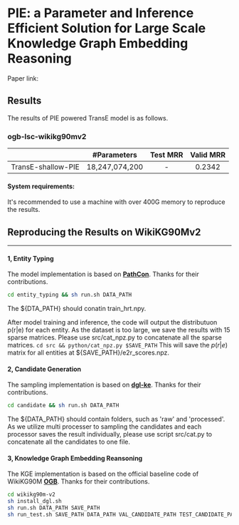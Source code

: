 # PIE: a Parameter and Inference Efficient Solution for Large Scale Knowledge Graph Embedding Reasoning
Paper link:


## Results
The results of PIE powered TransE model is as follows.

### ogb-lsc-wikikg90mv2
| | #Parameters | Test MRR | Valid MRR |
|:------:|:------:|:------:|:------:|
| TransE-shallow-PIE | 18,247,074,200 | - | 0.2342 |

#### System requirements:
It's recommended to use a machine with over 400G memory to reproduce the results.

## Reproducing the Results on WikiKG90Mv2
---
#### 1, Entity Typing
The model implementation is based on [**PathCon**](https://github.com/hyren/PathCon). Thanks for their contributions.

```bash
cd entity_typing && sh run.sh DATA_PATH
```

The ${DTA_PATH} should conatin train_hrt.npy.

After model training and inference, the code will output the distributuon p(r|e) for each entity. As the dataset is too large, we save the results with 15 sparse matrices. Please use src/cat_npz.py to concatenate all the sparse matrices.
`cd src && python/cat_npz.py $SAVE_PATH`
This will save the $p(r|e)$ matrix for all entities  at ${SAVE_PATH}/e2r_scores.npz.

#### 2, Candidate Generation
The sampling implementation is based on [**dgl-ke**](https://github.com/awslabs/dgl-ke). Thanks for their contributions.

```bash
cd candidate && sh run.sh DATA_PATH
```

The ${DATA_PATH} should contain folders, such as 'raw' and 'processed'.
As we utilize multi processer to sampling the candidates and each processor saves the result individually, please use script src/cat.py to concatenate all the candidates to one file.

#### 3, Knowledge Graph Embedding Reansoning
The KGE implementation is based on the official baseline code of WikiKG90M [**OGB**](https://github.com/snap-stanford/ogb/tree/master/examples/lsc/wikikg90m). Thanks for their contributions.


```bash 
cd wikikg90m-v2
sh install_dgl.sh
sh run.sh DATA_PATH SAVE_PATH
sh run_test.sh SAVE_PATH DATA_PATH VAL_CANDIDATE_PATH TEST_CANDIDATE_PATH
```
